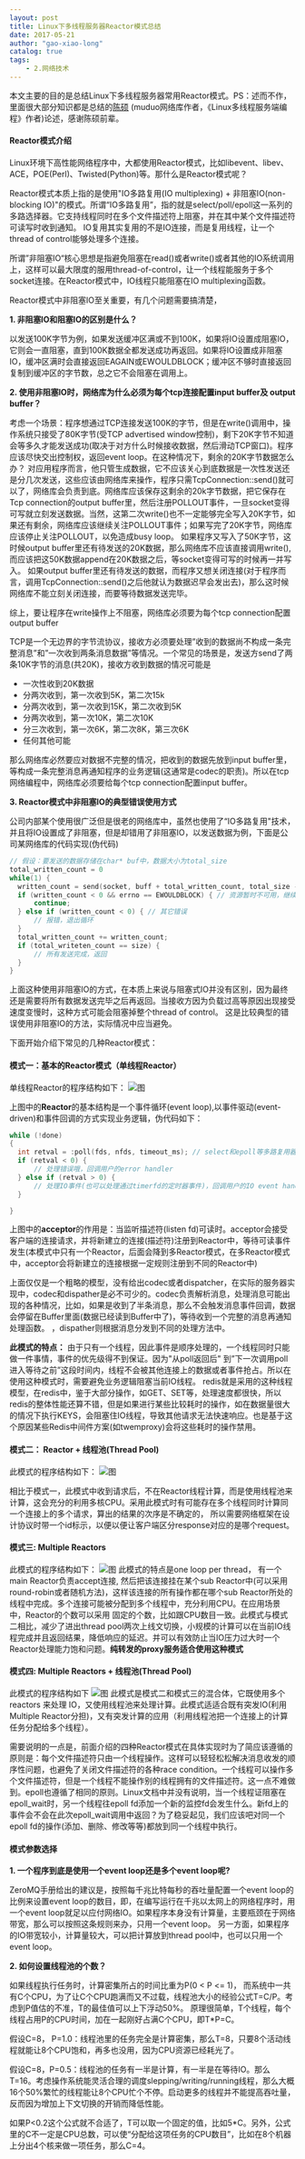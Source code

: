 ```yaml
---
layout: post
title: Linux下多线程服务器Reactor模式总结
date: 2017-05-21
author: "gao-xiao-long"
catalog: true
tags:
    - 2.网络技术
---
```


本文主要的目的是总结Linux下多线程服务器常用Reactor模式。PS：述而不作，里面很大部分知识都是总结的[陈硕](http://www.cppblog.com/Solstice) (muduo网络库作者，《Linux多线程服务端编程》作者)论述，感谢陈硕前辈。

#### Reactor模式介绍
Linux环境下高性能网络程序中，大都使用Reactor模式，比如libevent、libev、ACE，POE(Perl)、Twisted(Python)等。那什么是Reactor模式呢？

Reactor模式本质上指的是使用"IO多路复用(IO multiplexing) + 非阻塞IO(non-blocking IO)"的模式。所谓“IO多路复用”，指的就是select/poll/epoll这一系列的多路选择器。它支持线程同时在多个文件描述符上阻塞，并在其中某个文件描述符可读写时收到通知。
IO复用其实复用的不是IO连接，而是复用线程，让一个thread of control能够处理多个连接。

所谓”非阻塞IO“核心思想是指避免阻塞在read()或者write()或者其他的IO系统调用上，这样可以最大限度的服用thread-of-control，让一个线程能服务于多个socket连接。在Reactor模式中，IO线程只能阻塞在IO multiplexing函数。

Reactor模式中非阻塞IO至关重要，有几个问题需要搞清楚，

**1. 非阻塞IO和阻塞IO的区别是什么？**

以发送100K字节为例，如果发送缓冲区满或不到100K，如果将IO设置成阻塞IO，它则会一直阻塞，直到100K数据全都发送成功再返回。如果将IO设置成非阻塞IO，缓冲区满时会直接返回EAGAIN或EWOULDBLOCK；缓冲区不够时直接返回复制到缓冲区的字节数，总之它不会阻塞在调用上。

**2. 使用非阻塞IO时，网络库为什么必须为每个tcp连接配置input buffer及 output buffer？**

考虑一个场景：程序想通过TCP连接发送100K的字节，但是在write()调用中，操作系统只接受了80K字节(受TCP advertised window控制)，剩下20K字节不知道会等多久才能发送成功(取决于对方什么时候接收数据，然后滑动TCP窗口)。程序应该尽快交出控制权，返回event loop。在这种情况下，剩余的20K字节数据怎么办？ 对应用程序而言，他只管生成数据，它不应该关心到底数据是一次性发送还是分几次发送，这些应该由网络库来操作，程序只需TcpConnection::send()就可以了，网络库会负责到底。网络库应该保存这剩余的20k字节数据，把它保存在Tcp connection的output buffer里，然后注册POLLOUT事件，一旦socket变得可写就立刻发送数据。当然，这第二次write()也不一定能够完全写入20K字节，如果还有剩余，网络库应该继续关注POLLOUT事件；如果写完了20K字节，网络库应该停止关注POLLOUT，以免造成busy loop。
如果程序又写入了50K字节，这时候output buffer里还有待发送的20K数据，那么网络库不应该直接调用write(),而应该把这50K数据append在20K数据之后，等socket变得可写的时候再一并写入。
如果output buffer里还有待发送的数据，而程序又想关闭连接(对于程序而言，调用TcpConnection::send()之后他就认为数据迟早会发出去)，那么这时候网络库不能立刻关闭连接，而要等待数据发送完毕。

综上，要让程序在write操作上不阻塞，网络库必须要为每个tcp connection配置output buffer

TCP是一个无边界的字节流协议，接收方必须要处理”收到的数据尚不构成一条完整消息”和”一次收到两条消息数据”等情况。一个常见的场景是，发送方send了两条10K字节的消息(共20K)，接收方收到数据的情况可能是
* 一次性收到20K数据
* 分两次收到，第一次收到5K，第二次15k
* 分两次收到，第一次收到15K，第二次收到5K
* 分两次收到，第一次10K，第二次10K
* 分三次收到，第一次6K，第二次8K，第三次6K
* 任何其他可能

那么网络库必然要应对数据不完整的情况，把收到的数据先放到input buffer里，等构成一条完整消息再通知程序的业务逻辑(这通常是codec的职责)。所以在tcp网络编程中，网络库必须要给每个tcp connection配置input buffer。

**3. Reactor模式中非阻塞IO的典型错误使用方式**

公司内部某个使用很广泛但是很老的网络库中，虽然也使用了“IO多路复用"技术，并且将IO设置成了非阻塞，但是却错用了非阻塞IO，以发送数据为例，下面是公司某网络库的代码实现(伪代码)

```c++
// 假设：要发送的数据存储在char* buf中，数据大小为total_size
total_written_count = 0
while(1) {
  written_count = send(socket, buff + total_written_count, total_size - total_written_count, MSG_DONTWAIT); // 将socket设置为非阻塞，有多少写多少
  if (written_count < 0 && errno == EWOULDBLOCK) { // 资源暂时不可用，继续
      continue;
  } else if (written_count < 0) { // 其它错误
      // 报错，退出循环
  }
  total_written_count += written_count;
  if (total_writeten_count == size) {
      // 所有发送完成，返回
  }
}
```
上面这种使用非阻塞IO的方式，在本质上来说与阻塞式IO并没有区别，因为最终还是需要将所有数据发送完毕之后再返回。当接收方因为负载过高等原因出现接受速度变慢时，这种方式可能会阻塞掉整个thread of control。
这是比较典型的错误使用非阻塞IO的方法，实际情况中应当避免。

下面开始介绍下常见的几种Reactor模式：

#### 模式一：基本的Reactor模式（单线程Reactor）

单线程Reactor的程序结构如下：
![图](/img/in-post/reactor.png)

上图中的**Reactor**的基本结构是一个事件循环(event loop),以事件驱动(event-driven)和事件回调的方式实现业务逻辑，伪代码如下：

```c++
while (!done)
{
  int retval = :poll(fds, nfds, timeout_ms); // select和epoll等多路复用器类似
  if (retval < 0) {
      // 处理错误哦，回调用户的error handler
  } else if (retval > 0) {
      // 处理IO事件(也可以处理通过timerfd的定时器事件)，回调用户的IO event handler
  }

}
```

上图中的**acceptor**的作用是：当监听描述符(listen fd)可读时。acceptor会接受客户端的连接请求，并将新建立的连接(描述符)注册到Reactor中，等待可读事件发生(本模式中只有一个Reactor，后面会降到多Reactor模式，在多Reactor模式中，acceptor会将新建立的连接根据一定规则注册到不同的Reactor中)

上面仅仅是一个粗略的模型，没有给出codec或者dispatcher，在实际的服务器实现中，codec和dispather是必不可少的。codec负责解析消息，处理消息可能出现的各种情况，比如，如果是收到了半条消息，那么不会触发消息事件回调，数据会停留在Buffer里面(数据已经读到Buffer中了)，等待收到一个完整的消息再通知处理函数。
，dispather则根据消息分发到不同的处理方法中。

**此模式的特点：**
由于只有一个线程，因此事件是顺序处理的，一个线程同时只能做一件事情，事件的优先级得不到保证。因为"从poll返回后" 到”下一次调用poll进入等待之前”这段时间内，线程不会被其他连接上的数据或者事件抢占。所以在使用这种模式时，需要避免业务逻辑阻塞当前IO线程。
redis就是采用的这种线程模型，在redis中，鉴于大部分操作，如GET、SET等，处理速度都很快，所以redis的整体性能还算不错，但是如果进行某些比较耗时的操作，如在数据量很大的情况下执行KEYS，会阻塞住IO线程，导致其他请求无法快速响应。也是基于这个原因某些Redis中间件方案(如twemproxy)会将这些耗时的操作禁用。

#### 模式二： Reactor + 线程池(Thread Pool)

此模式的程序结构如下：
![图](/img/in-post/reactor_thread_pool.png)

相比于模式一，此模式中收到请求后，不在Reactor线程计算，而是使用线程池来计算，这会充分的利用多核CPU。采用此模式时有可能存在多个线程同时计算同一个连接上的多个请求，算出的结果的次序是不确定的，
所以需要网络框架在设计协议时带一个id标示，以便以便让客户端区分response对应的是哪个request。

#### 模式三: Multiple Reactors
此模式的程序结构如下：
![图](/img/in-post/multi_reactor.png)
此模式的特点是one loop per thread， 有一个main Reactor负责accept连接, 然后把该连接挂在某个sub Reactor中(可以采用round-robin或者随机方法)，这样该连接的所有操作都在哪个sub Reactor所处的线程中完成。多个连接可能被分配到多个线程中，充分利用CPU。在应用场景中，Reactor的个数可以采用
固定的个数，比如跟CPU数目一致。此模式与模式二相比，减少了进出thread pool两次上线文切换，小规模的计算可以在当前IO线程完成并且返回结果，降低响应的延迟。并可以有效防止当IO压力过大时一个Reactor处理能力饱和问题。**纯转发的proxy服务适合使用这种模式**

#### 模式四: Multiple Reactors + 线程池(Thread Pool)
此模式的程序结构如下
![图](/img/in-post/multi_reactor_thread_pool.png)
此模式是模式二和模式三的混合体，它既使用多个 reactors 来处理 IO，又使用线程池来处理计算。此模式适适合既有突发IO(利用Multiple Reactor分担)，又有突发计算的应用（利用线程池把一个连接上的计算任务分配给多个线程）。


需要说明的一点是，前面介绍的四种Reactor模式在具体实现时为了简应该遵循的原则是：每个文件描述符只由一个线程操作。这样可以轻轻松松解决消息收发的顺序性问题，也避免了关闭文件描述符的各种race condition。一个线程可以操作多个文件描述符，但是一个线程不能操作别的线程拥有的文件描述符。这一点不难做到。epoll也遵循了相同的原则。Linux文档中并没有说明，当一个线程证阻塞在epoll_wait时，另一个线程往epoll fd添加一个新的监控fd会发生什么。新fd上的事件会不会在此次epoll_wait调用中返回？为了稳妥起见，我们应该吧对同一个
epoll fd的操作(添加、删除、修改等等)都放到同一个线程中执行。

#### 模式参数选择

**1. 一个程序到底是使用一个event loop还是多个event loop呢?**

ZeroMQ手册给出的建议是，按照每千兆比特每秒的吞吐量配置一个event loop的比例来设置event loop的数目，即，在编写运行在千兆以太网上的网络程序时，用一个event loop就足以应付网络IO。如果程序本身没有计算量，主要瓶颈在于网络带宽，那么可以按照这条规则来办，只用一个event loop。 另一方面，如果程序的IO带宽较小，计算量较大，可以把计算放到thread pool中，也可以只用一个event loop。

**2. 如何设置线程池的个数？**

如果线程执行任务时，计算密集所占的时间比重为P(0 < P <= 1)， 而系统中一共有C个CPU，为了让C个CPU跑满而又不过载，线程池大小的经验公式T=C/P。考虑到P值估的不准，T的最佳值可以上下浮动50%。 原理很简单，T个线程，每个线程占用P的CPU时间，加在一起刚好占满C个CPU，即T*P=C。

假设C=8， P=1.0：线程池里的任务完全是计算密集，那么T=8，只要8个活动线程就能让8个CPU饱和，再多也没用，因为CPU资源已经耗光了。

假设C=8，P=0.5：线程池的任务有一半是计算，有一半是在等待IO。那么T=16。考虑操作系统能灵活合理的调度slepping/writing/running线程，那么大概16个50%繁忙的线程能让8个CPU忙个不停。启动更多的线程并不能提高吞吐量，反而因为增加上下文切换的开销而降低性能。

如果P<0.2这个公式就不合适了，T可以取一个固定的值，比如5*C。另外，公式里的C不一定是CPU总数，可以使“分配给这项任务的CPU数目”，比如在8个机器上分出4个核来做一项任务，那么C=4。
